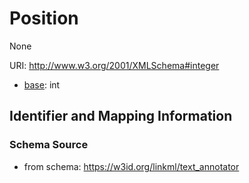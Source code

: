 # Position

None

URI: http://www.w3.org/2001/XMLSchema#integer

* [base](https://w3id.org/linkml/base): int






## Identifier and Mapping Information







### Schema Source


* from schema: https://w3id.org/linkml/text_annotator



